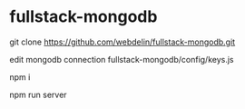 # fullstack-mongodb
git clone https://github.com/webdelin/fullstack-mongodb.git

edit mongodb connection
fullstack-mongodb/config/keys.js 
 
npm i

npm run server
